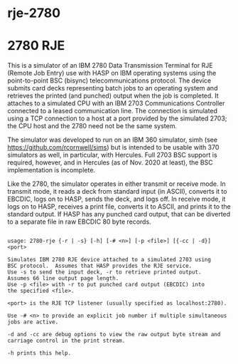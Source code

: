 # rje-2780

2780 RJE
========

This is a simulator of an IBM 2780 Data Transmission Terminal for 
RJE (Remote Job Entry) use with HASP on IBM operating systems using
the point-to-point BSC (bisync) telecommunications protocol.  The
device submits card decks representing batch jobs to an operating
system and retrieves the printed (and punched) output when the
job is completed.  It attaches to a simulated CPU with an IBM 2703
Communications Controller connected to a leased communication line.
The connection is simulated using a TCP connection to a host at a
port provided by the simulated 2703; the CPU host and the 2780 need
not be the same system.

The simulator was developed to run on an IBM 360 simulator, simh
(see https://github.com/rcornwell/sims) but is intended to be
usable with 370 simulators as well, in particular, with Hercules.
Full 2703 BSC support is required, however, and in Hercules
(as of Nov. 2020 at least), the BSC implementation is incomplete.

Like the 2780, the simulator operates in either transmit or
receive mode.  In transmit mode, it reads a deck from standard
input (in ASCII), converts it to EBCDIC, logs on to HASP, sends
the deck, and logs off.  In receive mode, it logs on to HASP,
receives a print file, converts it to ASCII, and prints it to the
standard output.  If HASP has any punched card output, that can be
diverted to a separate file in raw EBCDIC 80 byte records.

```

usage: 2780-rje {-r | -s} [-h] [-# <n>] [-p <file>] [{-cc | -d}] <port>

Simulates IBM 2780 RJE device attached to a simulated 2703 using
BSC protocol.  Assumes that HASP provides the RJE service.
Use -s to send the input deck, -r to retrieve printed output.
Assumes 66 line output page length.
Use -p <file> with -r to put punched card output (EBCDIC) into
the specified <file>.

<port> is the RJE TCP listener (usually specified as localhost:2780).

Use -# <n> to provide an explicit job number if multiple simultaneous
jobs are active.

-d and -cc are debug options to view the raw output byte stream and
carriage control in the print stream.

-h prints this help.

```
